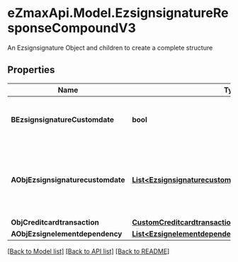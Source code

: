 # eZmaxApi.Model.EzsignsignatureResponseCompoundV3
An Ezsignsignature Object and children to create a complete structure

## Properties

Name | Type | Description | Notes
------------ | ------------- | ------------- | -------------
**BEzsignsignatureCustomdate** | **bool** | Whether the Ezsignsignature has a custom date format or not. (Only possible when eEzsignsignatureType is **Name** or **Handwritten**) | [optional] 
**AObjEzsignsignaturecustomdate** | [**List&lt;EzsignsignaturecustomdateResponseCompoundV2&gt;**](EzsignsignaturecustomdateResponseV2.md) | An array of custom date blocks that will be filled at the time of signature.  Can only be used if bEzsignsignatureCustomdate is true.  Use an empty array if you don&#39;t want to have a date at all. | [optional] 
**ObjCreditcardtransaction** | [**CustomCreditcardtransactionResponse**](CustomCreditcardtransactionResponse.md) |  | [optional] 
**AObjEzsignelementdependency** | [**List&lt;EzsignelementdependencyResponseCompound&gt;**](EzsignelementdependencyResponse.md) |  | [optional] 

[[Back to Model list]](../README.md#documentation-for-models) [[Back to API list]](../README.md#documentation-for-api-endpoints) [[Back to README]](../README.md)

